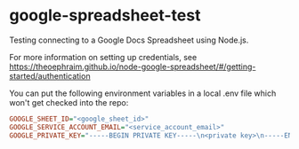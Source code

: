 # google-spreadsheet-test

Testing connecting to a Google Docs Spreadsheet using Node.js.

For more information on setting up credentials, see https://theoephraim.github.io/node-google-spreadsheet/#/getting-started/authentication

You can put the following environment variables in a local .env file which won't get checked into the repo:

```ini
GOOGLE_SHEET_ID="<google_sheet_id>"
GOOGLE_SERVICE_ACCOUNT_EMAIL="<service_account_email>"
GOOGLE_PRIVATE_KEY="-----BEGIN PRIVATE KEY-----\n<private key>\n-----END PRIVATE KEY-----\n"
```
